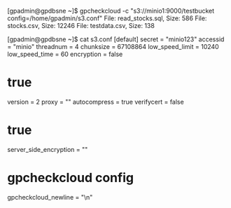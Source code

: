



[gpadmin@gpdbsne ~]$ gpcheckcloud -c "s3://minio1:9000/testbucket config=/home/gpadmin/s3.conf"
File: read_stocks.sql, Size: 586
File: stocks.csv, Size: 12246
File: testdata.csv, Size: 138


[gpadmin@gpdbsne ~]$ cat s3.conf
[default]
secret = "minio123"
accessid = "minio"
threadnum = 4
chunksize = 67108864
low_speed_limit = 10240
low_speed_time = 60
encryption = false
# true
version = 2
proxy = ""
autocompress = true
verifycert = false
# true
server_side_encryption = ""
# gpcheckcloud config
gpcheckcloud_newline = "\n"
